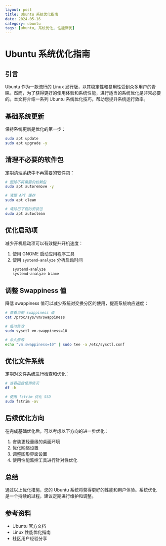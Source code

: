 ```yaml
---
layout: post
title: Ubuntu 系统优化指南
date: 2024-05-16
category: ubuntu
tags: [ubuntu, 系统优化, 性能调优]
---
```


# Ubuntu 系统优化指南

## 引言

Ubuntu 作为一款流行的 Linux 发行版，以其稳定性和易用性受到众多用户的青睐。然而，为了获得更好的使用体验和系统性能，进行适当的系统优化是非常必要的。本文将介绍一系列 Ubuntu 系统优化技巧，帮助您提升系统运行效率。

## 基础系统更新

保持系统更新是优化的第一步：

```bash
sudo apt update
sudo apt upgrade -y
```

## 清理不必要的软件包

定期清理系统中不再需要的软件包：

```bash
# 删除不再需要的依赖包
sudo apt autoremove -y

# 清理 APT 缓存
sudo apt clean

# 清除已下载的安装包
sudo apt autoclean
```

## 优化启动项

减少开机启动项可以有效提升开机速度：

1. 使用 GNOME 启动应用程序工具
2. 使用 `systemd-analyze` 分析启动时间
   ```bash
   systemd-analyze
   systemd-analyze blame
   ```

## 调整 Swappiness 值

降低 swappiness 值可以减少系统对交换分区的使用，提高系统响应速度：

```bash
# 查看当前 swappiness 值
cat /proc/sys/vm/swappiness

# 临时修改
sudo sysctl vm.swappiness=10

# 永久修改
echo "vm.swappiness=10" | sudo tee -a /etc/sysctl.conf
```

## 优化文件系统

定期对文件系统进行检查和优化：

```bash
# 查看磁盘使用情况
df -h

# 使用 fstrim 优化 SSD
sudo fstrim -av
```

## 后续优化方向

在完成基础优化后，可以考虑以下方向的进一步优化：

1. 安装更轻量级的桌面环境
2. 优化网络设置
3. 调整图形界面设置
4. 使用性能监控工具进行针对性优化

## 总结

通过以上优化措施，您的 Ubuntu 系统将获得更好的性能和用户体验。系统优化是一个持续的过程，建议定期进行维护和调整。

## 参考资料

- Ubuntu 官方文档
- Linux 性能优化指南
- 社区用户经验分享 